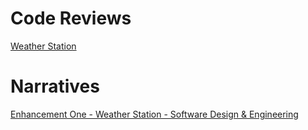 # Code Reviews 
[Weather Station](https://www.youtube.com/watch?v=esWPsll1ZV0)


# Narratives
[Enhancement One - Weather Station - Software Design & Engineering](https://github.com/rschall3333/Memory-Sceen/blob/a4dc9edb2f8e42589a616c586e0e7dbf1e763c48/CS499_3-2%20Narrative_MilestoneTwoEnhancementOne_2021.03.20.docx)

